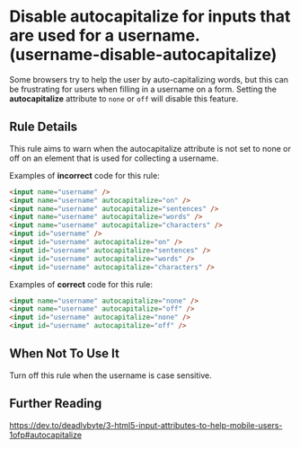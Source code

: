 # Disable autocapitalize for inputs that are used for a username. (username-disable-autocapitalize)

Some browsers try to help the user by auto-capitalizing words, but this can be frustrating for users when filling in a username on a form. Setting the **autocapitalize** attribute to `none` or `off` will disable this feature.

## Rule Details

This rule aims to warn when the autocapitalize attribute is not set to none or off on an element that is used for collecting a username.

Examples of **incorrect** code for this rule:

```html
<input name="username" />
<input name="username" autocapitalize="on" />
<input name="username" autocapitalize="sentences" />
<input name="username" autocapitalize="words" />
<input name="username" autocapitalize="characters" />
<input id="username" />
<input id="username" autocapitalize="on" />
<input id="username" autocapitalize="sentences" />
<input id="username" autocapitalize="words" />
<input id="username" autocapitalize="characters" />
```

Examples of **correct** code for this rule:

```html
<input name="username" autocapitalize="none" />
<input name="username" autocapitalize="off" />
<input id="username" autocapitalize="none" />
<input id="username" autocapitalize="off" />
```

## When Not To Use It

Turn off this rule when the username is case sensitive.

## Further Reading

https://dev.to/deadlybyte/3-html5-input-attributes-to-help-mobile-users-1ofp#autocapitalize
